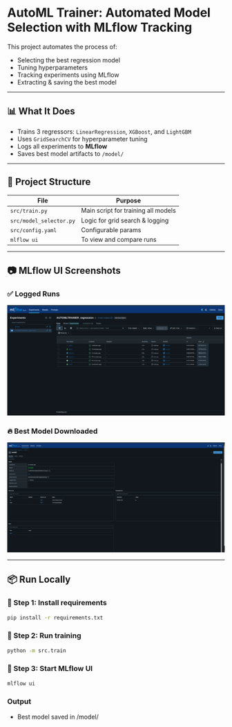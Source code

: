 #  AutoML Trainer: Automated Model Selection with MLflow Tracking

This project automates the process of:
- Selecting the best regression model
- Tuning hyperparameters
- Tracking experiments using MLflow
- Extracting & saving the best model

---

## 📊 What It Does

- Trains 3 regressors: `LinearRegression`, `XGBoost`, and `LightGBM`
- Uses `GridSearchCV` for hyperparameter tuning
- Logs all experiments to **MLflow**
- Saves best model artifacts to `/model/`

---

## 🧠 Project Structure

| File | Purpose |
|------|---------|
| `src/train.py` | Main script for training all models |
| `src/model_selector.py` | Logic for grid search & logging |
| `src/config.yaml` | Configurable params |
| `mlflow ui` | To view and compare runs |

---

## 📷 MLflow UI Screenshots

### ✅ Logged Runs
![MLflow Runs](screenshots/MLflow_runs.png)

### 🔥 Best Model Downloaded
![Best Model](screenshots/best_model_view.png)

---

## 📦 Run Locally

### 🔹 Step 1: Install requirements
```bash
pip install -r requirements.txt
```

### 🔹 Step 2: Run training

```bash
python -m src.train
```

### 🔹 Step 3: Start MLflow UI

```bash
mlflow ui
```

### Output
- Best model saved in /model/
